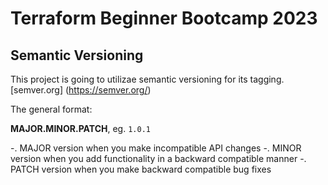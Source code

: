 # Terraform Beginner Bootcamp 2023

## Semantic Versioning

This project is going to utilizae semantic versioning for its tagging.
[semver.org] (https://semver.org/)

The general format: 

**MAJOR.MINOR.PATCH**, eg. `1.0.1`

-. MAJOR version when you make incompatible API changes
-. MINOR version when you add functionality in a backward compatible manner
-. PATCH version when you make backward compatible bug fixes